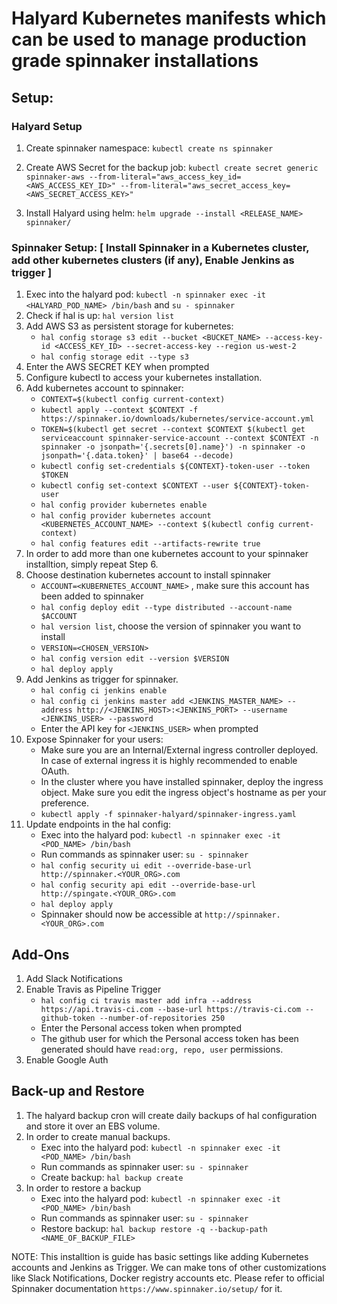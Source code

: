 # Halyard Kubernetes manifests which can be used to manage production grade spinnaker installations

## Setup: 

### Halyard Setup

1. Create spinnaker namespace: `kubectl create ns spinnaker`

2. Create AWS Secret for the backup job: `kubectl create secret generic spinnaker-aws --from-literal="aws_access_key_id=<AWS_ACCESS_KEY_ID>" --from-literal="aws_secret_access_key=<AWS_SECRET_ACCESS_KEY>"`

3. Install Halyard using helm: `helm upgrade --install <RELEASE_NAME> spinnaker/`

### Spinnaker Setup: [ Install Spinnaker in a Kubernetes cluster, add other kubernetes clusters (if any), Enable Jenkins as trigger ]

1. Exec into the halyard pod: `kubectl -n spinnaker exec -it <HALYARD_POD_NAME> /bin/bash` and `su - spinnaker`
2. Check if hal is up: `hal version list`
3. Add AWS S3 as persistent storage for kubernetes:
	- `hal config storage s3 edit --bucket <BUCKET_NAME> --access-key-id <ACCESS_KEY_ID> --secret-access-key --region us-west-2`
	- `hal config storage edit --type s3`
4. Enter the AWS SECRET KEY when prompted
5. Configure kubectl to access your kubernetes installation. 
6. Add kubernetes account to spinnaker: 
    - `CONTEXT=$(kubectl config current-context)`
    - `kubectl apply --context $CONTEXT -f https://spinnaker.io/downloads/kubernetes/service-account.yml`
    - `TOKEN=$(kubectl get secret --context $CONTEXT $(kubectl get serviceaccount spinnaker-service-account --context $CONTEXT -n spinnaker -o jsonpath='{.secrets[0].name}') -n spinnaker -o jsonpath='{.data.token}' | base64 --decode)`
    - `kubectl config set-credentials ${CONTEXT}-token-user --token $TOKEN`
    - `kubectl config set-context $CONTEXT --user ${CONTEXT}-token-user`
    - `hal config provider kubernetes enable`
    - `hal config provider kubernetes account ​<KUBERNETES_ACCOUNT_NAME> --context $(kubectl config current-context)`
    - `hal config features edit --artifacts-rewrite true`
7. In order to add more than one kubernetes account to your spinnaker installtion, simply repeat Step 6. 
8. Choose destination kubernetes account to install spinnaker
	- `ACCOUNT=​<KUBERNETES_ACCOUNT_NAME>` , make sure this account has been added to spinnaker
	- `hal config deploy edit --type distributed --account-name $ACCOUNT`
	- `hal version list`, choose the version of spinnaker you want to install
	- `VERSION=<CHOSEN_VERSION>`
	- `hal config version edit --version $VERSION`
	- `hal deploy apply`
9. Add Jenkins as trigger for spinnaker. 
	- `hal config ci jenkins enable`
	- `hal config ci jenkins master add <JENKINS_MASTER_NAME> --address http://<JENKINS_HOST>:<JENKINS_PORT> --username <JENKINS_USER> --password`
	- Enter the API key for `<JENKINS_USER>` when prompted
10. Expose Spinnaker for your users:
	- Make sure you are an Internal/External ingress controller deployed. In case of external ingress it is highly recommended to enable OAuth. 
	- In the cluster where you have installed spinnaker, deploy the ingress object. Make sure you edit the ingress object's hostname as per your preference. 
	- `kubectl apply -f spinnaker-halyard/spinnaker-ingress.yaml`
11. Update endpoints in the hal config:
	- Exec into the halyard pod: `kubectl -n spinnaker exec -it <POD_NAME> /bin/bash`
	- Run commands as spinnaker user: `su - spinnaker`
	- `hal config security ui edit --override-base-url ​http://spinnaker.<YOUR_ORG>.com`
	- `hal config security api edit --override-base-url http://spingate.<YOUR_ORG>.com`
	- `hal deploy apply`
	- Spinnaker should now be accessible at `http://spinnaker.<YOUR_ORG>.com`

## Add-Ons

1. Add Slack Notifications
2. Enable Travis as Pipeline Trigger
	- `hal config ci travis master add infra --address https://api.travis-ci.com --base-url https://travis-ci.com --github-token --number-of-repositories 250`
	- Enter the Personal access token when prompted
	- The github user for which the Personal access token has been generated should have `read:org, repo, user` permissions. 
3. Enable Google Auth


## Back-up and Restore

1. The halyard backup cron will create daily backups of hal configuration and store it over an EBS volume. 
2. In order to create manual backups.
	- Exec into the halyard pod: `kubectl -n spinnaker exec -it <POD_NAME> /bin/bash`
	- Run commands as spinnaker user: `su - spinnaker`
	- Create backup: `hal backup create`
3. In order to restore a backup
	- Exec into the halyard pod: `kubectl -n spinnaker exec -it <POD_NAME> /bin/bash`
	- Run commands as spinnaker user: `su - spinnaker`
	- Restore backup: `hal backup restore -q --backup-path <NAME_OF_BACKUP_FILE>`


NOTE: This installtion is guide has basic settings like adding Kubernetes accounts and Jenkins as Trigger. We can make tons of other customizations like Slack Notifications, Docker registry accounts etc. Please refer to official Spinnaker documentation  `https://www.spinnaker.io/setup/` for it. 

